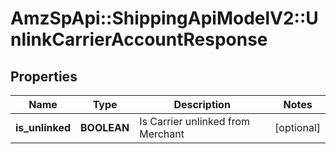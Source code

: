 # AmzSpApi::ShippingApiModelV2::UnlinkCarrierAccountResponse

## Properties
Name | Type | Description | Notes
------------ | ------------- | ------------- | -------------
**is_unlinked** | **BOOLEAN** | Is Carrier unlinked from Merchant | [optional] 


